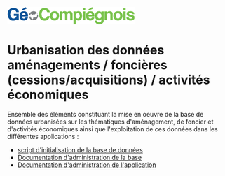 ![picto](/doc/img/Logo_web-GeoCompiegnois.png)

# Urbanisation des données aménagements / foncières (cessions/acquisitions) / activités économiques

Ensemble des éléments constituant la mise en oeuvre de la base de données urbanisées sur les thématiques d'aménagement, de foncier et d'activités économiques ainsi que l'exploitation de ces données dans les différentes applications :
- [script d'initialisation de la base de données](sql/init_bd_docurba.sql) 
- [Documentation d'administration de la base](doc/doc_admin_bd_docurba.md)
- [Documentation d'administration de l'application](doc/doc_admin_app_docurba.md)
